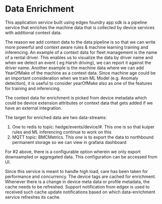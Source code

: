 # Data Enrichment
This application service built using edgex foundry app sdk is a pipeline service that enriches the machine data that is collected by device services with additional context data.

The reason we add context data to the data pipeline is so that we can write more powerful and context aware rules & machine learning training and inferencing.
An example of a context data for fleet management is the name of a rental driver. This enables us to visualize the data by driver name and when we detect an event ( eg Harsh driving), we can report it against the driver name.
Another example is the machine data where we can add YearOfMake of the machine as a context data. 
Since machine age could be an important consideration when we train ML Model (e.g. Anomaly detection), it is useful to consider yearOfMake also as one of the features for training and inferencing.

The context data for enrichment is picked from device metadata which could be device extension attributes or context data that gets added if we have an external integration.

The target for enriched data are two data-streams:
1. One to redis to topic: hedge/events/device/#. This one is so that kuiper rules and ML inferencing continue to work on this
2. MQTT topic: BMCMetrics. This one is to export the data to northbound permanent storage so we can view in grafana dashboard

For #2 above, there is a configurable option wherein we only export downsampled or aggregated data.
This configuration can be accessed from UI.

Since this service is meant to handle high load, care has been taken for performance and concurrency. The device tags are cached for enrichment. Whenever there is a change in device meta data or profile metadata, the cache needs to be refreshed.
Support notification from edgex is used to received such cache update notifications based on which data-enrichment service refreshes its cache.
